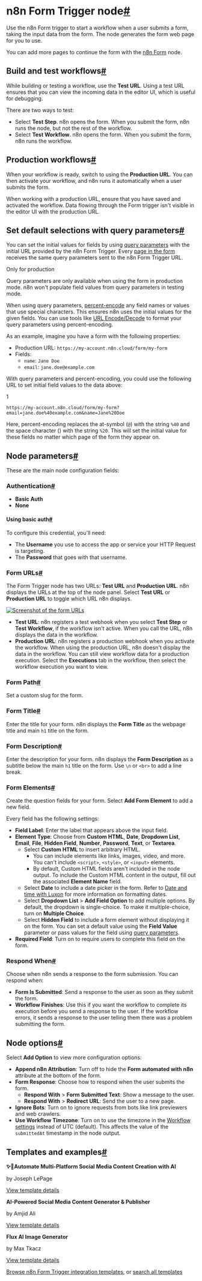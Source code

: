[](https://github.com/n8n-io/n8n-docs/edit/main/docs/integrations/builtin/core-nodes/n8n-nodes-base.formtrigger.md "Edit this page")

# n8n Form Trigger node[#](#n8n-form-trigger-node "Permanent link")

Use the n8n Form trigger to start a workflow when a user submits a form, taking the input data from the form. The node generates the form web page for you to use.

You can add more pages to continue the form with the [n8n Form](../n8n-nodes-base.form/) node.

## Build and test workflows[#](#build-and-test-workflows "Permanent link")

While building or testing a workflow, use the **Test URL**. Using a test URL ensures that you can view the incoming data in the editor UI, which is useful for debugging.

There are two ways to test:

*   Select **Test Step**. n8n opens the form. When you submit the form, n8n runs the node, but not the rest of the workflow.
*   Select **Test Workflow**. n8n opens the form. When you submit the form, n8n runs the workflow.

## Production workflows[#](#production-workflows "Permanent link")

When your workflow is ready, switch to using the **Production URL**. You can then activate your workflow, and n8n runs it automatically when a user submits the form.

When working with a production URL, ensure that you have saved and activated the workflow. Data flowing through the Form trigger isn't visible in the editor UI with the production URL.

## Set default selections with query parameters[#](#set-default-selections-with-query-parameters "Permanent link")

You can set the initial values for fields by using [query parameters](https://en.wikipedia.org/wiki/Query_string#Web_forms) with the initial URL provided by the n8n Form Trigger. Every [page in the form](../n8n-nodes-base.form/) receives the same query parameters sent to the n8n Form Trigger URL.

Only for production

Query parameters are only available when using the form in production mode. n8n won't populate field values from query parameters in testing mode.

When using query parameters, [percent-encode](https://en.wikipedia.org/wiki/Percent-encoding) any field names or values that use special characters. This ensures n8n uses the initial values for the given fields. You can use tools like [URL Encode/Decode](https://www.url-encode-decode.com/) to format your query parameters using percent-encoding.

As an example, imagine you have a form with the following properties:

*   Production URL: `https://my-account.n8n.cloud/form/my-form`
*   Fields:
    *   `name`: `Jane Doe`
    *   `email`: `jane.doe@example.com`

With query parameters and percent-encoding, you could use the following URL to set initial field values to the data above:

1

`https://my-account.n8n.cloud/form/my-form?email=jane.doe%40example.com&name=Jane%20Doe`

Here, percent-encoding replaces the at-symbol (`@`) with the string `%40` and the space character () with the string `%20`. This will set the initial value for these fields no matter which page of the form they appear on.

## Node parameters[#](#node-parameters "Permanent link")

These are the main node configuration fields:

### Authentication[#](#authentication "Permanent link")

*   **Basic Auth**
*   **None**

#### Using basic auth[#](#using-basic-auth "Permanent link")

To configure this credential, you'll need:

*   The **Username** you use to access the app or service your HTTP Request is targeting.
*   The **Password** that goes with that username.

### Form URLs[#](#form-urls "Permanent link")

The Form Trigger node has two URLs: **Test URL** and **Production URL**. n8n displays the URLs at the top of the node panel. Select **Test URL** or **Production URL** to toggle which URL n8n displays.

[![Screenshot of the form URLs](../../../../_images/integrations/builtin/core-nodes/form-trigger/form-urls.png)](https://docs.n8n.io/_images/integrations/builtin/core-nodes/form-trigger/form-urls.png)

*   **Test URL**: n8n registers a test webhook when you select **Test Step** or **Test Workflow**, if the workflow isn't active. When you call the URL, n8n displays the data in the workflow.
*   **Production URL**: n8n registers a production webhook when you activate the workflow. When using the production URL, n8n doesn't display the data in the workflow. You can still view workflow data for a production execution. Select the **Executions** tab in the workflow, then select the workflow execution you want to view.

### Form Path[#](#form-path "Permanent link")

Set a custom slug for the form.

### Form Title[#](#form-title "Permanent link")

Enter the title for your form. n8n displays the **Form Title** as the webpage title and main `h1` title on the form.

### Form Description[#](#form-description "Permanent link")

Enter the description for your form. n8n displays the **Form Description** as a subtitle below the main `h1` title on the form. Use `\n` or `<br>` to add a line break.

### Form Elements[#](#form-elements "Permanent link")

Create the question fields for your form. Select **Add Form Element** to add a new field.

Every field has the following settings:

*   **Field Label**: Enter the label that appears above the input field.
*   **Element Type**: Choose from **Custom HTML**, **Date**, **Dropdown List**, **Email**, **File**, **Hidden Field**, **Number**, **Password**, **Text**, or **Textarea**.
    *   Select **Custom HTML** to insert arbitrary HTML.
        *   You can include elements like links, images, video, and more. You can't include `<script>`, `<style>`, or `<input>` elements.
        *   By default, Custom HTML fields aren't included in the node output. To include the Custom HTML content in the output, fill out the associated **Element Name** field.
    *   Select **Date** to include a date picker in the form. Refer to [Date and time with Luxon](../../../../code/cookbook/luxon/) for more information on formatting dates.
    *   Select **Dropdown List** > **Add Field Option** to add multiple options. By default, the dropdown is single-choice. To make it multiple-choice, turn on **Multiple Choice**.
    *   Select **Hidden Field** to include a form element without displaying it on the form. You can set a default value using the **Field Value** parameter or pass values for the field using [query parameters](#set-default-selections-with-query-parameters).
*   **Required Field**: Turn on to require users to complete this field on the form.

### Respond When[#](#respond-when "Permanent link")

Choose when n8n sends a response to the form submission. You can respond when:

*   **Form Is Submitted**: Send a response to the user as soon as they submit the form.
*   **Workflow Finishes**: Use this if you want the workflow to complete its execution before you send a response to the user. If the workflow errors, it sends a response to the user telling them there was a problem submitting the form.

## Node options[#](#node-options "Permanent link")

Select **Add Option** to view more configuration options:

*   **Append n8n Attribution**: Turn off to hide the **Form automated with n8n** attribute at the bottom of the form.
*   **Form Response**: Choose how to respond when the user submits the form.
    *   **Respond With** > **Form Submitted Text**: Show a message to the user.
    *   **Respond With** > **Redirect URL**: Send the user to a new page.
*   **Ignore Bots**: Turn on to ignore requests from bots like link previewers and web crawlers.
*   **Use Workflow Timezone**: Turn on to use the timezone in the [Workflow settings](../../../../workflows/settings/) instead of UTC (default). This affects the value of the `submittedAt` timestamp in the node output.

## Templates and examples[#](#templates-and-examples "Permanent link")

**✨🤖Automate Multi-Platform Social Media Content Creation with AI**

by Joseph LePage

[View template details](https://n8n.io/workflows/3066-automate-multi-platform-social-media-content-creation-with-ai/)

**AI-Powered Social Media Content Generator & Publisher**

by Amjid Ali

[View template details](https://n8n.io/workflows/2950-ai-powered-social-media-content-generator-and-publisher/)

**Flux AI Image Generator**

by Max Tkacz

[View template details](https://n8n.io/workflows/2417-flux-ai-image-generator/)

[Browse n8n Form Trigger integration templates](https://n8n.io/integrations/n8n-form-trigger/), or [search all templates](https://n8n.io/workflows/)